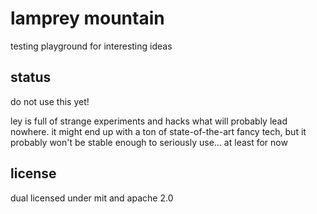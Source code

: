 # lamprey mountain

testing playground for interesting ideas

## status

do not use this yet!

ley is full of strange experiments and hacks what will probably lead nowhere. it
might end up with a ton of state-of-the-art fancy tech, but it probably won't be
stable enough to seriously use... at least for now

## license

dual licensed under mit and apache 2.0
